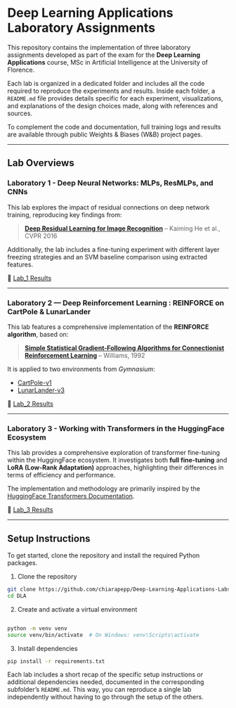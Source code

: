 # Deep Learning Applications Laboratory Assignments

This repository contains the implementation of three laboratory assignments developed as part of the exam for the **Deep Learning Applications** course, MSc in Artificial Intelligence at the University of Florence.

Each lab is organized in a dedicated folder and includes all the code required to reproduce the experiments and results. Inside each folder, a `README.md` file provides details specific for each experiment, visualizations, and explanations of the design choices made, along with references and sources.

To complement the code and documentation, full training logs and results are available through public Weights & Biases (W&B) project pages.

---

## Lab Overviews

### **Laboratory 1 - Deep Neural Networks: MLPs, ResMLPs, and CNNs**

This lab explores the impact of residual connections on deep network training, reproducing key findings from:

> [**Deep Residual Learning for Image Recognition**](https://arxiv.org/abs/1512.03385) – Kaiming He et al., CVPR 2016

Additionally, the lab includes a fine-tuning experiment with different layer freezing strategies and an SVM baseline comparison using extracted features.

🔗 [Lab_1 Results](https://wandb.ai/chiara-peppicelli-university-of-florence/DLA_Lab_1?nw=nwuserchiarapeppicelli)

---

### Laboratory 2 — Deep Reinforcement Learning : REINFORCE on CartPole & LunarLander

This lab features a comprehensive implementation of the **REINFORCE algorithm**, based on:

> [**Simple Statistical Gradient-Following Algorithms for Connectionist Reinforcement Learning**](https://link.springer.com/article/10.1007/BF00992696#citeas) – Williams, 1992

It is applied to two environments from *Gymnasium*:

- [CartPole-v1](https://gymnasium.farama.org/environments/classic_control/cart_pole/)
- [LunarLander-v3](https://gymnasium.farama.org/environments/box2d/lunar_lander/)

🔗 [Lab_2 Results](https://wandb.ai/chiara-peppicelli-university-of-florence/DLA_Lab_2?nw=nwuserchiarapeppicelli)  

---

### Laboratory 3 - Working with Transformers in the HuggingFace Ecosystem

This lab provides a comprehensive exploration of transformer fine-tuning within the HuggingFace ecosystem. It investigates both **full fine-tuning** and **LoRA (Low-Rank Adaptation)** approaches, highlighting their differences in terms of efficiency and performance.

The implementation and methodology are primarily inspired by the [HuggingFace Transformers Documentation](https://huggingface.co/docs/transformers/).

🔗 [Lab_3 Results](https://wandb.ai/chiara-peppicelli-university-of-florence/DLA_Lab_3?nw=nwuserchiarapeppicelli)  

---
## Setup Instructions

To get started, clone the repository and install the required Python packages.

1. Clone the repository
```bash
git clone https://github.com/chiarapepp/Deep-Learning-Applications-Labs.git
cd DLA
```
2. Create and activate a virtual environment
```bash

python -m venv venv
source venv/bin/activate  # On Windows: venv\Scripts\activate
```
3. Install dependencies
```bash
pip install -r requirements.txt
```
Each lab includes a short recap of the specific setup instructions or additional dependencies needed, documented in the corresponding subfolder’s `README.md`. This way, you can reproduce a single lab independently without having to go through the setup of the others.



